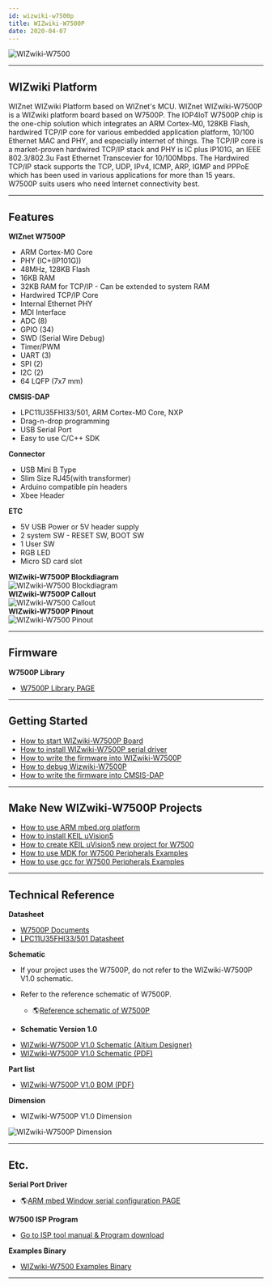 ```yaml
---
id: wizwiki-w7500p
title: WIZwiki-W7500P
date: 2020-04-07
---
```


![WIZwiki-W7500](/img/products/w7500p/overview/wizwiki-w7500p.png)

-----


## WIZwiki Platform

WIZnet WIZwiki Platform based on WIZnet's MCU. WIZnet WIZwiki-W7500P is
a WIZwiki platform board based on W7500P. The IOP4IoT W7500P chip is the
one-chip solution which integrates an ARM Cortex-M0, 128KB Flash,
hardwired TCP/IP core for various embedded application platform, 10/100
Ethernet MAC and PHY, and especially internet of things. The TCP/IP core
is a market-proven hardwired TCP/IP stack and PHY is IC plus IP101G, an
IEEE 802.3/802.3u Fast Ethernet Transcevier for 10/100Mbps. The
Hardwired TCP/IP stack supports the TCP, UDP, IPv4, ICMP, ARP, IGMP and
PPPoE which has been used in various applications for more than 15
years. W7500P suits users who need Internet connectivity best.

-----


## Features

**WIZnet W7500P**

   * ARM Cortex-M0 Core
   * PHY (IC+(IP101G))
   * 48MHz, 128KB Flash
   * 16KB RAM
   * 32KB RAM for TCP/IP - Can be extended to system RAM
   * Hardwired TCP/IP Core
   * Internal Ethernet PHY
   * MDI Interface
   * ADC (8)
   * GPIO (34)
   * SWD (Serial Wire Debug)
   * Timer/PWM 
   * UART (3)
   * SPI (2)
   * I2C (2)
   * 64 LQFP (7x7 mm)

**CMSIS-DAP**

 
  * LPC11U35FHI33/501, ARM Cortex-M0 Core, NXP
  * Drag-n-drop programming
  * USB Serial Port
  * Easy to use C/C++ SDK


**Connector**

  * USB Mini B Type
  * Slim Size RJ45(with transformer)
  * Arduino compatible pin headers
  * Xbee Header

**ETC**

   * 5V USB Power or 5V header supply
   * 2 system SW - RESET SW, BOOT SW
   * 1 User SW
   * RGB LED
   * Micro SD card slot

**WIZwiki-W7500P Blockdiagram**  
![WIZwiki-W7500 Blockdiagram](/img/products/w7500p/overview/wizwiki-w7500p_blockdiagram.png)  
**WIZwiki-W7500P Callout**  
![WIZwiki-W7500 Callout](/img/products/w7500p/overview/wizwiki-w7500p_callout.png)  
**WIZwiki-W7500P Pinout**  
![WIZwiki-W7500 Pinout](/img/products/w7500p/overview/wizwiki_w7500p_pinout_mbed_150907.png)  

-----


## Firmware

**W7500P Library**

   * [W7500P Library PAGE](../iMCU/W7500P/libraries_examples)

-----


## Getting Started

   * [How to start WIZwiki-W7500P Board](Getting-Started/how-to-start-wizwiki-w7500-board)
   * [How to install WIZwiki-W7500P serial driver](Getting-Started/how-to-install-wizwiki-7500-serial-driver)
   * [How to write the firmware into WIZwiki-W7500P](Getting-Started/how-to-write-firmware-into-wizwiki-w7500)
   * [How to debug Wizwiki-W7500P](Getting-Started/how-to-debug-wizwiki-w7500)
   * [How to write the firmware into CMSIS-DAP](Getting-Started/how-to-write-firmware-into-cmsis-dap)

-----

## Make New WIZwiki-W7500P Projects

   * [How to use ARM mbed.org platform](WIZwiki-W7500-Mbed-Starter-Kit/tutorial_eng)
   * [How to install KEIL uVision5](../iMCU/W7500/documents/appnote/how_to_install_KEIL)
   * [How to create KEIL uVision5 new project for W7500](../iMCU/W7500/documents/appnote/how-to-make-keil-new-project-for-w7500)
   * [How to use MDK for W7500 Peripherals Examples](../iMCU/W7500/documents/appnote/how-to-use-mdk-for-w7500-peripherals-examples)
   * [How to use gcc for W7500 Peripherals Examples](../iMCU/W7500/documents/appnote/how-to-use-gcc-for-w7500-peripherals-examples)

-----

## Technical Reference

**Datasheet**

   * [W7500P Documents](../iMCU/W7500/Documents.md)
   * <a href="/img/products/w7500p/overview/LPC11U3X.pdf" target="_blank">LPC11U35FHI33/501 Datasheet</a>

**Schematic**

  - If your project uses the W7500P, do not refer to the WIZwiki-W7500P
    V1.0 schematic.
  - Refer to the reference schematic of W7500P.
      - 🌎[Reference schematic of W7500P](https://github.com/Wiznet/Hardware-Files-of-WIZnet/tree/master/01_iMCU/W7500P/Reference%20Schematic)



  - **Schematic Version 1.0**

   * <a href="/img/products/wizwiki_w7500p/wizwiki-w7500p_sch_v1.0.zip" target="_blank">WIZwiki-W7500P V1.0 Schematic (Altium Designer)</a>
   * <a href="/img/products/w7500p/overview/wizwiki-w7500p_sch_v1.0.pdf" target="_blank">WIZwiki-W7500P V1.0 Schematic (PDF)</a>

**Part list**

   * <a href="/img/products/w7500p/overview/wizwiki_w7500p_bom_v1.0_150909.pdf" target="_blank">WIZwiki-W7500P V1.0 BOM (PDF)</a>

**Dimension**

   * WIZwiki-W7500P V1.0 Dimension

![WIZwiki-W7500P Dimension](/img/products/w7500p/overview/wizwiki-w7500_dimension.png)

-----

## Etc.

**Serial Port Driver**

   * 🌎[ARM mbed Window serial configuration PAGE ](http://developer.mbed.org/handbook/Windows-serial-configuration)

**W7500 ISP Program**

   * [Go to ISP tool manual & Program download](../iMCU/W7500/documents/appnote/how-to-use-isp-tool)

 **Examples Binary**

   
   * [WIZwiki-W7500 Examples Binary](Getting-Started/how-to-write-firmware-into-wizwiki-w7500#examples-binary)

-----